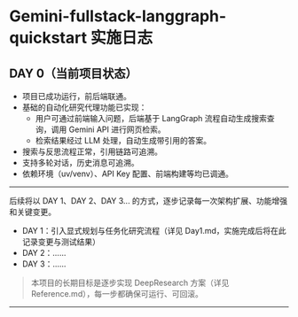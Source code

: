 # Gemini-fullstack-langgraph-quickstart 实施日志

## DAY 0（当前项目状态）

- 项目已成功运行，前后端联通。
- 基础的自动化研究代理功能已实现：
  - 用户可通过前端输入问题，后端基于 LangGraph 流程自动生成搜索查询，调用 Gemini API 进行网页检索。
  - 检索结果经过 LLM 处理，自动生成带引用的答案。
- 搜索与反思流程正常，引用链路可追溯。
- 支持多轮对话，历史消息可追溯。
- 依赖环境（uv/venv）、API Key 配置、前端构建等均已调通。

---

后续将以 DAY 1、DAY 2、DAY 3... 的方式，逐步记录每一次架构扩展、功能增强和关键变更。

- DAY 1：引入显式规划与任务化研究流程（详见 Day1.md，实施完成后将在此记录变更与测试结果）
- DAY 2：......
- DAY 3：......

> 本项目的长期目标是逐步实现 DeepResearch 方案（详见 Reference.md），每一步都确保可运行、可回滚。

---
